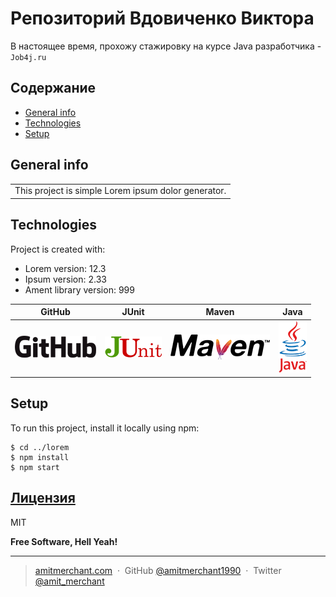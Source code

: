 # Репозиторий Вдовиченко Виктора
В настоящее время, прохожу стажировку  на курсе  Java разработчика - `Job4j.ru` 

## Содержание
* [General info](#general-info)
* [Technologies](#Technologies)
* [Setup](#setup)

## General info
<table>
<tr>
<td>
This project is simple Lorem ipsum dolor generator.
</td>
</tr>
</table>

	
## Technologies
Project is created with:
* Lorem version: 12.3
* Ipsum version: 2.33
* Ament library version: 999

|GitHub|JUnit |Maven |Java |
|------|------|------|-----|
|![Algorithm schema](./images/github.png) |![Algorithm schema](./images/junit.png)|![Algorithm schema](./images/maven.png)|  ![Algorithm schema](./images/java.png)   
	
## Setup
To run this project, install it locally using npm:

```
$ cd ../lorem
$ npm install
$ npm start
```

## [Лицензия](https://github.com/ViktorJava/job4j/tree/master/LICENSE)
MIT

**Free Software, Hell Yeah!**

---

> [amitmerchant.com](https://www.amitmerchant.com) &nbsp;&middot;&nbsp;
> GitHub [@amitmerchant1990](https://github.com/amitmerchant1990) &nbsp;&middot;&nbsp;
> Twitter [@amit_merchant](https://twitter.com/amit_merchant)
